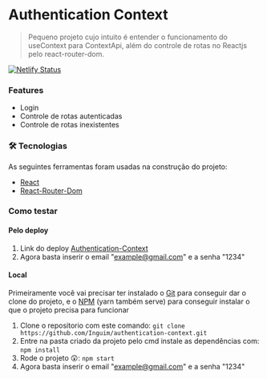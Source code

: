 # Authentication Context
> Pequeno projeto cujo intuito é entender o funcionamento do useContext para ContextApi, além do controle de rotas no Reactjs pelo react-router-dom.

[![Netlify Status](https://api.netlify.com/api/v1/badges/cfa6c7ae-b8c2-4a9d-b58b-2ee9a8b513c5/deploy-status)](https://authenticate-context.netlify.app)

### Features
- Login
- Controle de rotas autenticadas
- Controle de rotas inexistentes

### 🛠 Tecnologias

As seguintes ferramentas foram usadas na construção do projeto:

- [React](https://pt-br.reactjs.org/)
- [React-Router-Dom](https://reactrouter.com/docs/en/v6)


### Como testar
#### Pelo deploy
1. Link do deploy [Authentication-Context](https://authenticate-context.netlify.app) 
2. Agora basta inserir o email "example@gmail.com" e a senha "1234"
#### Local
Primeiramente você vai precisar ter instalado o [Git](https://git-scm.com) para conseguir dar o clone do projeto, e o [NPM](https://www.npmjs.com/) (yarn também serve) para conseguir instalar o que o projeto precisa para funcionar
1.  Clone o repositorio com este comando: `git clone https://github.com/Inguim/authentication-context.git`
2.  Entre na pasta criado da projeto pelo cmd instale as dependências com: `npm install`
3.  Rode o projeto 😲: `npm start`
4.  Agora basta inserir o email "example@gmail.com" e a senha "1234"
